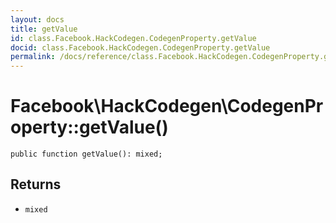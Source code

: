 ```yaml
---
layout: docs
title: getValue
id: class.Facebook.HackCodegen.CodegenProperty.getValue
docid: class.Facebook.HackCodegen.CodegenProperty.getValue
permalink: /docs/reference/class.Facebook.HackCodegen.CodegenProperty.getValue/
---
```

# Facebook\\HackCodegen\\CodegenProperty::getValue()




``` Hack
public function getValue(): mixed;
```




## Returns




* ` mixed `